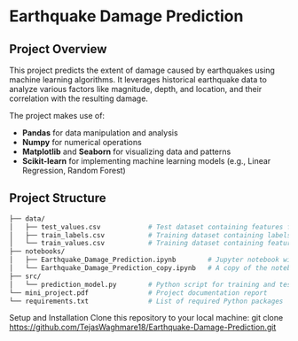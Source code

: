 # Earthquake Damage Prediction

## Project Overview

This project predicts the extent of damage caused by earthquakes using machine learning algorithms. It leverages historical earthquake data to analyze various factors like magnitude, depth, and location, and their correlation with the resulting damage.

The project makes use of:
- **Pandas** for data manipulation and analysis
- **Numpy** for numerical operations
- **Matplotlib** and **Seaborn** for visualizing data and patterns
- **Scikit-learn** for implementing machine learning models (e.g., Linear Regression, Random Forest)

## Project Structure

```bash
├── data/
│   ├── test_values.csv            # Test dataset containing features for prediction
│   ├── train_labels.csv           # Training dataset containing labels (target values)
│   └── train_values.csv           # Training dataset containing features for prediction
├── notebooks/
│   ├── Earthquake_Damage_Prediction.ipynb        # Jupyter notebook with code and visualizations
│   └── Earthquake_Damage_Prediction_copy.ipynb   # A copy of the notebook for additional testing or modifications
├── src/
│   └── prediction_model.py        # Python script for training and testing the prediction model
└── mini_project.pdf               # Project documentation report
└── requirements.txt               # List of required Python packages
```
Setup and Installation
Clone this repository to your local machine:
git clone https://github.com/TejasWaghmare18/Earthquake-Damage-Prediction.git
